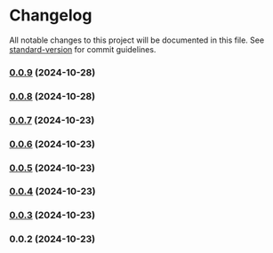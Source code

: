 # Changelog

All notable changes to this project will be documented in this file. See [standard-version](https://github.com/conventional-changelog/standard-version) for commit guidelines.

### [0.0.9](https://github.com/intego-com/strapi-plugin-preview-button/compare/v0.0.8...v0.0.9) (2024-10-28)

### [0.0.8](https://github.com/intego-com/strapi-plugin-preview-button/compare/v0.0.7...v0.0.8) (2024-10-28)

### [0.0.7](https://github.com/intego-com/strapi-plugin-preview-button/compare/v0.0.6...v0.0.7) (2024-10-23)

### [0.0.6](https://github.com/intego-com/strapi-plugin-preview-button/compare/v0.0.5...v0.0.6) (2024-10-23)

### [0.0.5](https://github.com/intego-com/strapi-plugin-preview-button/compare/v0.0.4...v0.0.5) (2024-10-23)

### [0.0.4](https://github.com/intego-com/strapi-plugin-preview-button/compare/v0.0.3...v0.0.4) (2024-10-23)

### [0.0.3](https://github.com/intego-com/strapi-plugin-preview-button/compare/v0.0.2...v0.0.3) (2024-10-23)

### 0.0.2 (2024-10-23)
